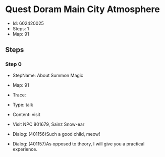 # Quest Doram Main City Atmosphere

- Id: 602420025
- Steps: 1
- Map: 91

## Steps

### Step 0
- StepName:  About Summon Magic
- Map:  91
- Trace:  
- Type:  talk
- Content:  visit
- Visit NPC 801679, Sainz Snow-ear

- Dialog: (401156)Such a good child, meow!
- Dialog: (401157)As opposed to theory, I will give you a practical experience.


